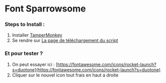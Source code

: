 # Font Sparrowsome

### Steps to Install :
1. Installer [TamperMonkey](https://www.tampermonkey.net/)
2. Se rendre sur [La page de téléchargement du script](https://greasyfork.org/fr/scripts/443263-font-sparrowsome)


### Et pour tester ?

1. On peut essayer ici : [https://fontawesome.com/icons/rocket-launch?s=duotone](https://fontawesome.com/icons/rocket-launch?s=duotone)
2. Cliquer sur le nouvel icon tout frais en haut a droite
